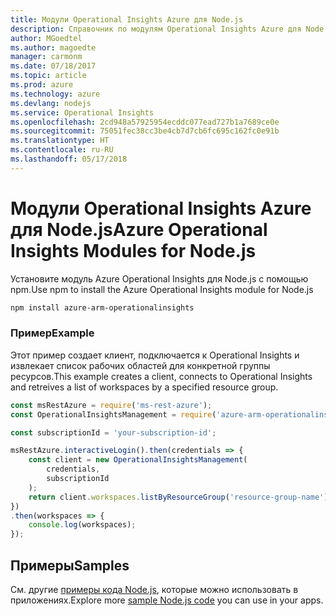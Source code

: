 ```yaml
---
title: Модули Operational Insights Azure для Node.js
description: Справочник по модулям Operational Insights Azure для Node.js
author: MGoedtel
ms.author: magoedte
manager: carmonm
ms.date: 07/18/2017
ms.topic: article
ms.prod: azure
ms.technology: azure
ms.devlang: nodejs
ms.service: Operational Insights
ms.openlocfilehash: 2cd948a57925954ecddc077ead727b1a7689ce0e
ms.sourcegitcommit: 75051fec38cc3be4cb7d7cb6fc695c162fc0e91b
ms.translationtype: HT
ms.contentlocale: ru-RU
ms.lasthandoff: 05/17/2018
---
```

# <a name="azure-operational-insights-modules-for-nodejs"></a><span data-ttu-id="6696c-103">Модули Operational Insights Azure для Node.js</span><span class="sxs-lookup"><span data-stu-id="6696c-103">Azure Operational Insights Modules for Node.js</span></span>

<span data-ttu-id="6696c-104">Установите модуль Azure Operational Insights для Node.js с помощью npm.</span><span class="sxs-lookup"><span data-stu-id="6696c-104">Use npm to install the Azure Operational Insights module for Node.js</span></span>

```bash
npm install azure-arm-operationalinsights
```

### <a name="example"></a><span data-ttu-id="6696c-105">Пример</span><span class="sxs-lookup"><span data-stu-id="6696c-105">Example</span></span> 

<span data-ttu-id="6696c-106">Этот пример создает клиент, подключается к Operational Insights и извлекает список рабочих областей для конкретной группы ресурсов.</span><span class="sxs-lookup"><span data-stu-id="6696c-106">This example creates a client, connects to Operational Insights and retreives a list of workspaces by a specified resource group.</span></span>

```javascript
const msRestAzure = require('ms-rest-azure');
const OperationalInsightsManagement = require('azure-arm-operationalinsights');

const subscriptionId = 'your-subscription-id';

msRestAzure.interactiveLogin().then(credentials => {
    const client = new OperationalInsightsManagement(
        credentials,
        subscriptionId
    );
    return client.workspaces.listByResourceGroup('resource-group-name');
})
.then(workspaces => {
    console.log(workspaces);
});
``` 

## <a name="samples"></a><span data-ttu-id="6696c-107">Примеры</span><span class="sxs-lookup"><span data-stu-id="6696c-107">Samples</span></span>

<span data-ttu-id="6696c-108">См. другие [примеры кода Node.js](https://azure.microsoft.com/resources/samples/?platform=nodejs), которые можно использовать в приложениях.</span><span class="sxs-lookup"><span data-stu-id="6696c-108">Explore more [sample Node.js code](https://azure.microsoft.com/resources/samples/?platform=nodejs) you can use in your apps.</span></span>
